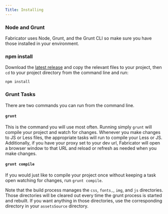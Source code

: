 ```yaml
---
Title: Installing
---
```


### Node and Grunt

Fabricator uses Node, Grunt, and the Grunt CLI so make sure you have those installed in your environment.

### npm install

Download the [latest release] and copy the relevant files to your project, then `cd` to your project directory from the command line and run:

```
npm install
```

[latest release]: https://github.com/tjdraper/buzzing-pixel-fabricator/releases

### Grunt Tasks

There are two commands you can run from the command line.

#### `grunt`

This is the command you will use most often. Running simply `grunt` will compile your project and watch for changes. Whenever you make changes to JS or Less files, the appropriate tasks will run to compile your Less or JS. Additionally, if you have your proxy set to your dev url, Fabricator will open a browser window to that URL and reload or refresh as needed when you make changes.

#### `grunt compile`

If you would just like to compile your project once without keeping a task open watching for changes, run `grunt compile`.

Note that the build process manages the `css`, `fonts,`, `img`, and `js` directories. Those directories will be cleared out every time the grunt process is started and rebuilt. If you want anything in those directories, use the corresponding directory in your `assetsSource` directory.
